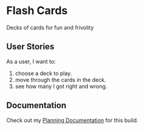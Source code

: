 # Flash Cards
Decks of cards for fun and frivolity

## User Stories
As a user, I want to:
    
1. choose a deck to play.
2. move through the cards in the deck.
3. see how many I got right and wrong.

## Documentation
Check out my [Planning Documentation](planning.md) for this build.
